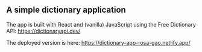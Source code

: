 ## A simple dictionary application 


The app is built with React and (vanilla) JavaScript using the Free Dictionary API: https://dictionaryapi.dev/

The deployed version is here: https://dictionary-app-rosa-gao.netlify.app/

